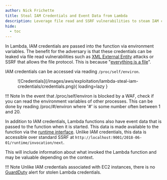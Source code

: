 ```yaml
---
author: Nick Frichette
title: Steal IAM Credentials and Event Data from Lambda
description: Leverage file read and SSRF vulnerabilities to steam IAM credentials and event data from Lambda.
hide:
  - toc
---
```


In Lambda, IAM credentials are passed into the function via environment variables. The benefit for the adversary is that these credentials can be leaked via file read vulnerabilities such as [XML External Entity](https://owasp.org/www-project-top-ten/OWASP_Top_Ten_2017/Top_10-2017_A4-XML_External_Entities_(XXE)) attacks or SSRF that allows the file protocol. This is because "[everything is a file](https://en.wikipedia.org/wiki/Everything_is_a_file)".

IAM credentials can be accessed via reading `/proc/self/environ`.

<figure markdown>
  ![Credentials](/images/aws/exploitation/lambda-steal-iam-credentials/credentials.png){ loading=lazy }
</figure>

!!! Note
    In the event that /proc/self/environ is blocked by a WAF, check if you can read the environment variables of other processes. This can be done by reading /proc/#/environ where '#' is some number often between 1 and 20.

In addition to IAM credentials, Lambda functions also have event data that is passed to the function when it is started. This data is made available to the function via the [runtime interface](https://docs.aws.amazon.com/lambda/latest/dg/runtimes-api.html). Unlike IAM credentials, this data is accessible over standard SSRF at `http://localhost:9001/2018-06-01/runtime/invocation/next`.

This will include information about what invoked the Lambda function and may be valuable depending on the context.

!!! Note
    Unlike IAM credentials associated with EC2 instances, there is no [GuardDuty](/aws/avoiding-detection/steal-keys-undetected/) alert for stolen Lambda credentials.